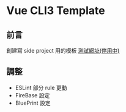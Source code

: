 # Vue CLI3 Template

## 前言
創建寫 side project 用的模板
[測試網址(停用中)](https://rocmark.github.io/Vue-Template/.)

## 調整
- ESLint 部分 rule 更動
- FireBase 設定
- BluePrint 設定
